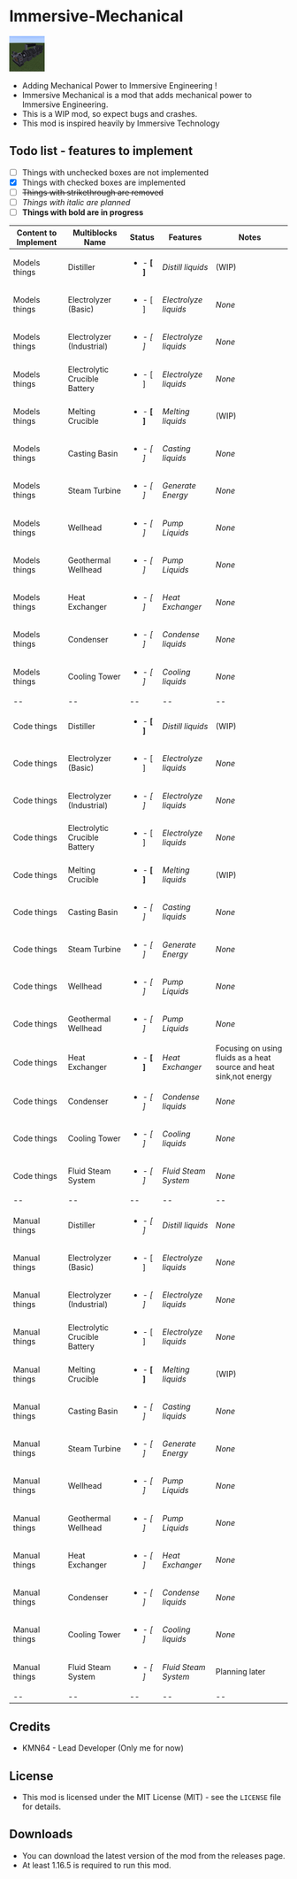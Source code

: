 # Immersive-Mechanical

![Alt text](src/main/resources/imlogo.png?raw=true "Immersive Mechanical")

- Adding Mechanical Power to Immersive Engineering !
- Immersive Mechanical is a mod that adds mechanical power to Immersive Engineering.
- This is a WIP mod, so expect bugs and crashes.
- This mod is inspired heavily by Immersive Technology

## Todo list - features to implement

- [ ] Things with unchecked boxes are not implemented
- [x] Things with checked boxes are implemented
- [ ] ~~Things with strikethrough are removed~~
- [ ] *Things with italic are planned*
- [ ] **Things with bold are in progress**

| Content to Implement | Multiblocks Name | Status | Features | Notes |
|----------------------|------------------|--------|----------|-------|
| Models things | Distiller |<ul><li>- **[ ]** </li></ul>| *Distill liquids* | (WIP) |
| Models things | Electrolyzer (Basic) |<ul><li>- [ ] </li></ul>| *Electrolyze liquids* | *None* |
| Models things | Electrolyzer (Industrial) |<ul><li>- *[ ]* </li></ul>| *Electrolyze liquids* | *None* |
| Models things | Electrolytic Crucible Battery |<ul><li>- [ ] </li></ul>| *Electrolyze liquids* | *None* |
| Models things | Melting Crucible |<ul><li>- **[ ]** </li></ul>| *Melting liquids* | (WIP) |
| Models things | Casting Basin |<ul><li>- *[ ]* </li></ul>| *Casting liquids* | *None* |
| Models things | Steam Turbine |<ul><li>- *[ ]* </li></ul>| *Generate Energy* | *None* |
| Models things | Wellhead |<ul><li>- *[ ]* </li></ul>| *Pump Liquids* | *None* |
| Models things | Geothermal Wellhead |<ul><li>- *[ ]* </li></ul>| *Pump Liquids* | *None* |
| Models things | Heat Exchanger |<ul><li>- *[ ]* </li></ul>| *Heat Exchanger* | *None* |
| Models things | Condenser |<ul><li>- *[ ]* </li></ul>| *Condense liquids* | *None* |
| Models things | Cooling Tower |<ul><li>- *[ ]* </li></ul>| *Cooling liquids* | *None* |
|--|--|--|--|--|
| Code things | Distiller |<ul><li>- **[ ]** </li></ul>| *Distill liquids* | (WIP) |
| Code things | Electrolyzer (Basic) |<ul><li>- [ ] </li></ul>| *Electrolyze liquids* | *None* |
| Code things | Electrolyzer (Industrial) |<ul><li>- *[ ]* </li></ul>| *Electrolyze liquids* | *None* |
| Code things | Electrolytic Crucible Battery |<ul><li>- [ ] </li></ul>| *Electrolyze liquids* | *None* |
| Code things | Melting Crucible |<ul><li>- **[ ]** </li></ul>| *Melting liquids* | (WIP) |
| Code things | Casting Basin |<ul><li>- *[ ]* </li></ul>| *Casting liquids* | *None* |
| Code things | Steam Turbine |<ul><li>- *[ ]* </li></ul>| *Generate Energy* | *None* |
| Code things | Wellhead |<ul><li>- *[ ]* </li></ul>| *Pump Liquids* | *None* |
| Code things | Geothermal Wellhead |<ul><li>- *[ ]* </li></ul>| *Pump Liquids* | *None* |
| Code things | Heat Exchanger |<ul><li>- **[ ]** </li></ul>| *Heat Exchanger* | Focusing on using fluids as a heat source and heat sink,not energy |
| Code things | Condenser |<ul><li>- *[ ]* </li></ul>| *Condense liquids* | *None* |
| Code things | Cooling Tower |<ul><li>- *[ ]* </li></ul>| *Cooling liquids* | *None* |
| Code things | Fluid Steam System |<ul><li>- *[ ]* </li></ul>| *Fluid Steam System* | *None* |
|--|--|--|--|--|
| Manual things | Distiller |<ul><li>- *[ ]* </li></ul>| *Distill liquids* | *None* |
| Manual things | Electrolyzer (Basic) |<ul><li>- [ ] </li></ul>| *Electrolyze liquids* | *None* |
| Manual things | Electrolyzer (Industrial) |<ul><li>- *[ ]* </li></ul>| *Electrolyze liquids* | *None* |
| Manual things | Electrolytic Crucible Battery |<ul><li>- [ ] </li></ul>| *Electrolyze liquids* | *None* |
| Manual things | Melting Crucible |<ul><li>- **[ ]** </li></ul>| *Melting liquids* | (WIP) |
| Manual things | Casting Basin |<ul><li>- *[ ]* </li></ul>| *Casting liquids* | *None* |
| Manual things | Steam Turbine |<ul><li>- *[ ]* </li></ul>| *Generate Energy* | *None* |
| Manual things | Wellhead |<ul><li>- *[ ]* </li></ul>| *Pump Liquids* | *None* |
| Manual things | Geothermal Wellhead |<ul><li>- *[ ]* </li></ul>| *Pump Liquids* | *None* |
| Manual things | Heat Exchanger |<ul><li>- *[ ]* </li></ul>| *Heat Exchanger* | *None* |
| Manual things | Condenser |<ul><li>- *[ ]* </li></ul>| *Condense liquids* | *None* |
| Manual things | Cooling Tower |<ul><li>- *[ ]* </li></ul>| *Cooling liquids* | *None* |
| Manual things | Fluid Steam System |<ul><li>- *[ ]* </li></ul>| *Fluid Steam System* | Planning later |
|--|--|--|--|--|


## Credits

- KMN64 - Lead Developer (Only me for now)

## License

- This mod is licensed under the MIT License (MIT) - see the `LICENSE` file for details.

## Downloads

- You can download the latest version of the mod from the releases page.
- At least 1.16.5 is required to run this mod.
